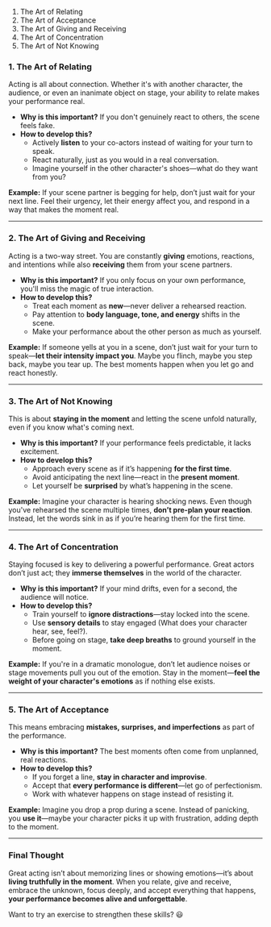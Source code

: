 1. The Art of Relating
2. The Art of Acceptance
3. The Art of Giving and Receiving
4. The Art of Concentration
5. The Art of Not Knowing

### **1. The Art of Relating**  
Acting is all about connection. Whether it's with another character, the audience, or even an inanimate object on stage, your ability to relate makes your performance real.  
- **Why is this important?** If you don't genuinely react to others, the scene feels fake.  
- **How to develop this?**  
  - Actively **listen** to your co-actors instead of waiting for your turn to speak.  
  - React naturally, just as you would in a real conversation.  
  - Imagine yourself in the other character's shoes—what do they want from you?  

**Example:** If your scene partner is begging for help, don’t just wait for your next line. Feel their urgency, let their energy affect you, and respond in a way that makes the moment real.  

---

### **2. The Art of Giving and Receiving**  
Acting is a two-way street. You are constantly **giving** emotions, reactions, and intentions while also **receiving** them from your scene partners.  
- **Why is this important?** If you only focus on your own performance, you'll miss the magic of true interaction.  
- **How to develop this?**  
  - Treat each moment as **new**—never deliver a rehearsed reaction.  
  - Pay attention to **body language, tone, and energy** shifts in the scene.  
  - Make your performance about the other person as much as yourself.  

**Example:** If someone yells at you in a scene, don’t just wait for your turn to speak—**let their intensity impact you**. Maybe you flinch, maybe you step back, maybe you tear up. The best moments happen when you let go and react honestly.  

---

### **3. The Art of Not Knowing**  
This is about **staying in the moment** and letting the scene unfold naturally, even if you know what's coming next.  
- **Why is this important?** If your performance feels predictable, it lacks excitement.  
- **How to develop this?**  
  - Approach every scene as if it’s happening **for the first time**.  
  - Avoid anticipating the next line—react in the **present moment**.  
  - Let yourself be **surprised** by what’s happening in the scene.  

**Example:** Imagine your character is hearing shocking news. Even though you've rehearsed the scene multiple times, **don’t pre-plan your reaction**. Instead, let the words sink in as if you’re hearing them for the first time.  

---

### **4. The Art of Concentration**  
Staying focused is key to delivering a powerful performance. Great actors don’t just act; they **immerse themselves** in the world of the character.  
- **Why is this important?** If your mind drifts, even for a second, the audience will notice.  
- **How to develop this?**  
  - Train yourself to **ignore distractions**—stay locked into the scene.  
  - Use **sensory details** to stay engaged (What does your character hear, see, feel?).  
  - Before going on stage, **take deep breaths** to ground yourself in the moment.  

**Example:** If you're in a dramatic monologue, don’t let audience noises or stage movements pull you out of the emotion. Stay in the moment—**feel the weight of your character's emotions** as if nothing else exists.  

---

### **5. The Art of Acceptance**  
This means embracing **mistakes, surprises, and imperfections** as part of the performance.  
- **Why is this important?** The best moments often come from unplanned, real reactions.  
- **How to develop this?**  
  - If you forget a line, **stay in character and improvise**.  
  - Accept that **every performance is different**—let go of perfectionism.  
  - Work with whatever happens on stage instead of resisting it.  

**Example:** Imagine you drop a prop during a scene. Instead of panicking, you **use it**—maybe your character picks it up with frustration, adding depth to the moment.  

---

### **Final Thought**  
Great acting isn’t about memorizing lines or showing emotions—it’s about **living truthfully in the moment**. When you relate, give and receive, embrace the unknown, focus deeply, and accept everything that happens, **your performance becomes alive and unforgettable**.  

Want to try an exercise to strengthen these skills? 😃
